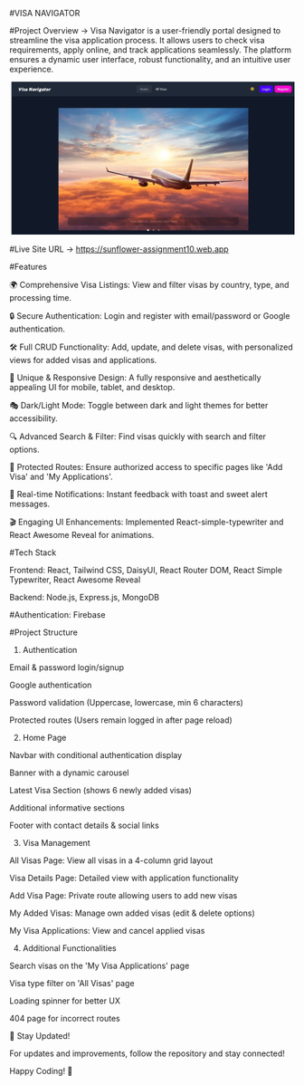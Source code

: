 #VISA NAVIGATOR

#Project Overview ->
Visa Navigator is a user-friendly portal designed to streamline the visa application process. It allows users to check visa requirements, apply online, and track applications seamlessly. The platform ensures a dynamic user interface, robust functionality, and an intuitive user experience.

![Project Screenshot](./src/assets/visaNav.jpg)

#Live Site URL -> https://sunflower-assignment10.web.app

#Features

🌍 Comprehensive Visa Listings: View and filter visas by country, type, and processing time.

🔒 Secure Authentication: Login and register with email/password or Google authentication.

🛠 Full CRUD Functionality: Add, update, and delete visas, with personalized views for added visas and applications.

🎨 Unique & Responsive Design: A fully responsive and aesthetically appealing UI for mobile, tablet, and desktop.

🎭 Dark/Light Mode: Toggle between dark and light themes for better accessibility.

🔍 Advanced Search & Filter: Find visas quickly with search and filter options.

🚀 Protected Routes: Ensure authorized access to specific pages like 'Add Visa' and 'My Applications'.

📢 Real-time Notifications: Instant feedback with toast and sweet alert messages.

🎬 Engaging UI Enhancements: Implemented React-simple-typewriter and React Awesome Reveal for animations.

#Tech Stack

Frontend: React, Tailwind CSS, DaisyUI, React Router DOM, React Simple Typewriter, React Awesome Reveal

Backend: Node.js, Express.js, MongoDB

#Authentication: Firebase

#Project Structure

1. Authentication

Email & password login/signup

Google authentication

Password validation (Uppercase, lowercase, min 6 characters)

Protected routes (Users remain logged in after page reload)

2. Home Page

Navbar with conditional authentication display

Banner with a dynamic carousel

Latest Visa Section (shows 6 newly added visas)

Additional informative sections

Footer with contact details & social links

3. Visa Management

All Visas Page: View all visas in a 4-column grid layout

Visa Details Page: Detailed view with application functionality

Add Visa Page: Private route allowing users to add new visas

My Added Visas: Manage own added visas (edit & delete options)

My Visa Applications: View and cancel applied visas

4. Additional Functionalities

Search visas on the 'My Visa Applications' page

Visa type filter on 'All Visas' page

Loading spinner for better UX

404 page for incorrect routes


📌 Stay Updated!

For updates and improvements, follow the repository and stay connected!

Happy Coding! 🚀


